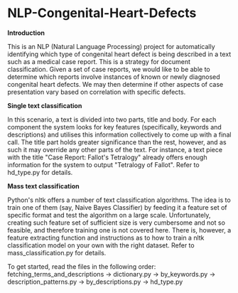 # NLP-Congenital-Heart-Defects

**Introduction**

This is an NLP (Natural Language Processing) project for automatically identifying which type of congenital heart defect is being described in a text such as a medical case report. This is a strategy for document classification. Given a set of case reports, we would like to be able to determine which reports involve instances of known or newly diagnosed congenital heart defects. We may then determine if other aspects of case presentation vary based on correlation with specific defects.

**Single text classification**

In this scenario, a text is divided into two parts, title and body. For each component the system looks for key features (specifically, keywords and descriptions) and utilises this information collectively to come up with a final call. The title part holds greater significance than the rest, however, and as such it may override any other parts of the text. For instance, a text piece with the title "Case Report: Fallot's Tetralogy" already offers enough information for the system to output "Tetralogy of Fallot". Refer to hd_type.py for details.

**Mass text classification**

Python's nltk offers a number of text classification algorithms. The idea is to train one of them (say, Naive Bayes Classifier) by feeding it a feature set of specific format and test the algorithm on a large scale. Unfortunately, creating such feature set of sufficient size is very cumbersome and not so feasible, and therefore training one is not covered here. There is, however, a feature extracting function and instructions as to how to train a nltk classification model on your own with the right dataset. Refer to mass_classification.py for details.

To get started, read the files in the following order: fetching_terms_and_descriptions -> dictionary.py -> by_keywords.py -> description_patterns.py -> by_descriptions.py -> hd_type.py



